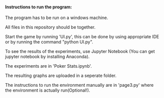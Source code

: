 #### Instructions to run the program:

The program has to be run on a windows machine.

All files in this repository should be together.

Start the game by running 'UI.py', this can be done by using appropriate IDE or by running the command "python UI.py".

To see the results of the experiments, use Jupyter Notebook (You can get jupyter notebook by installing Anaconda).

The experiments are in 'Poker Stats.ipynb'.

The resulting graphs are uploaded in a seperate folder.

The instructions to run the environment manually are in 'page3.py' where the environment is actually run(Optional!).
